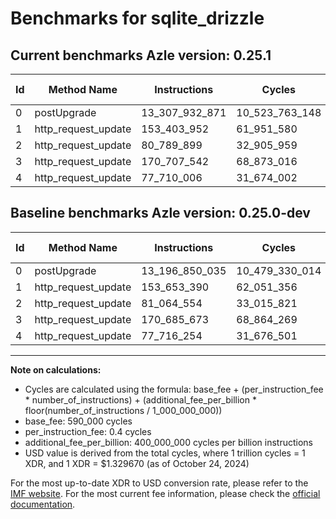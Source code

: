 # Benchmarks for sqlite_drizzle

## Current benchmarks Azle version: 0.25.1

| Id  | Method Name         | Instructions   | Cycles         | USD           | USD/Million Calls | Change                                |
| --- | ------------------- | -------------- | -------------- | ------------- | ----------------- | ------------------------------------- |
| 0   | postUpgrade         | 13_307_932_871 | 10_523_763_148 | $0.0139931321 | $13_993.13        | <font color="red">+111_082_836</font> |
| 1   | http_request_update | 153_403_952    | 61_951_580     | $0.0000823752 | $82.37            | <font color="green">-249_438</font>   |
| 2   | http_request_update | 80_789_899     | 32_905_959     | $0.0000437541 | $43.75            | <font color="green">-274_655</font>   |
| 3   | http_request_update | 170_707_542    | 68_873_016     | $0.0000915784 | $91.57            | <font color="red">+21_869</font>      |
| 4   | http_request_update | 77_710_006     | 31_674_002     | $0.0000421160 | $42.11            | <font color="green">-6_248</font>     |

## Baseline benchmarks Azle version: 0.25.0-dev

| Id  | Method Name         | Instructions   | Cycles         | USD           | USD/Million Calls |
| --- | ------------------- | -------------- | -------------- | ------------- | ----------------- |
| 0   | postUpgrade         | 13_196_850_035 | 10_479_330_014 | $0.0139340507 | $13_934.05        |
| 1   | http_request_update | 153_653_390    | 62_051_356     | $0.0000825078 | $82.50            |
| 2   | http_request_update | 81_064_554     | 33_015_821     | $0.0000439001 | $43.90            |
| 3   | http_request_update | 170_685_673    | 68_864_269     | $0.0000915668 | $91.56            |
| 4   | http_request_update | 77_716_254     | 31_676_501     | $0.0000421193 | $42.11            |

---

**Note on calculations:**

- Cycles are calculated using the formula: base_fee + (per_instruction_fee \* number_of_instructions) + (additional_fee_per_billion \* floor(number_of_instructions / 1_000_000_000))
- base_fee: 590_000 cycles
- per_instruction_fee: 0.4 cycles
- additional_fee_per_billion: 400_000_000 cycles per billion instructions
- USD value is derived from the total cycles, where 1 trillion cycles = 1 XDR, and 1 XDR = $1.329670 (as of October 24, 2024)

For the most up-to-date XDR to USD conversion rate, please refer to the [IMF website](https://www.imf.org/external/np/fin/data/rms_sdrv.aspx).
For the most current fee information, please check the [official documentation](https://internetcomputer.org/docs/current/developer-docs/gas-cost#execution).
